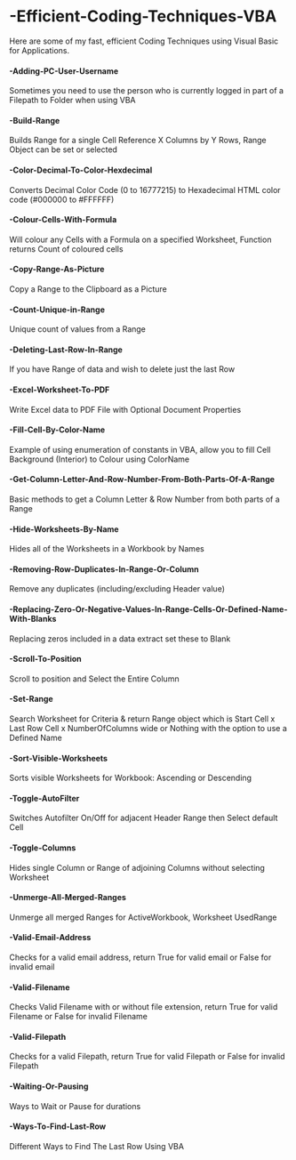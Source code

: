 # -Efficient-Coding-Techniques-VBA
Here are some of my fast, efficient Coding Techniques using Visual Basic for Applications.

#### -Adding-PC-User-Username
Sometimes you need to use the person who is currently logged in part of a Filepath to Folder when using VBA

#### -Build-Range
Builds Range for a single Cell Reference X Columns by Y Rows, Range Object can be set or selected

#### -Color-Decimal-To-Color-Hexdecimal
Converts Decimal Color Code (0 to 16777215) to Hexadecimal HTML color code (#000000 to #FFFFFF)

#### -Colour-Cells-With-Formula
Will colour any Cells with a Formula on a specified Worksheet, Function returns Count of coloured cells

#### -Copy-Range-As-Picture
Copy a Range to the Clipboard as a Picture

#### -Count-Unique-in-Range
Unique count of values from a Range

#### -Deleting-Last-Row-In-Range
If you have Range of data and wish to delete just the last Row

#### -Excel-Worksheet-To-PDF
Write Excel data to PDF File with Optional Document Properties

#### -Fill-Cell-By-Color-Name
Example of using enumeration of constants in VBA, allow you to fill Cell Background (Interior) to Colour using ColorName

#### -Get-Column-Letter-And-Row-Number-From-Both-Parts-Of-A-Range
Basic methods to get a Column Letter & Row Number from both parts of a Range

#### -Hide-Worksheets-By-Name
Hides all of the Worksheets in a Workbook by Names

#### -Removing-Row-Duplicates-In-Range-Or-Column
Remove any duplicates (including/excluding Header value)

#### -Replacing-Zero-Or-Negative-Values-In-Range-Cells-Or-Defined-Name-With-Blanks
Replacing zeros included in a data extract set these to Blank

#### -Scroll-To-Position
Scroll to position and Select the Entire Column

#### -Set-Range
Search Worksheet for Criteria & return Range object which is Start Cell x Last Row Cell x NumberOfColumns wide or Nothing with the option to use a Defined Name

#### -Sort-Visible-Worksheets
Sorts visible Worksheets for Workbook: Ascending or Descending

#### -Toggle-AutoFilter
Switches Autofilter On/Off for adjacent Header Range then Select default Cell

#### -Toggle-Columns
Hides single Column or Range of adjoining Columns without selecting Worksheet

#### -Unmerge-All-Merged-Ranges
Unmerge all merged Ranges for ActiveWorkbook, Worksheet UsedRange

#### -Valid-Email-Address
Checks for a valid email address, return True for valid email or False for invalid email

#### -Valid-Filename
Checks Valid Filename with or without file extension, return True for valid Filename or False for invalid Filename

#### -Valid-Filepath
Checks for a valid Filepath, return True for valid Filepath or False for invalid Filepath

#### -Waiting-Or-Pausing
Ways to Wait or Pause for durations

#### -Ways-To-Find-Last-Row
Different Ways to Find The Last Row Using VBA